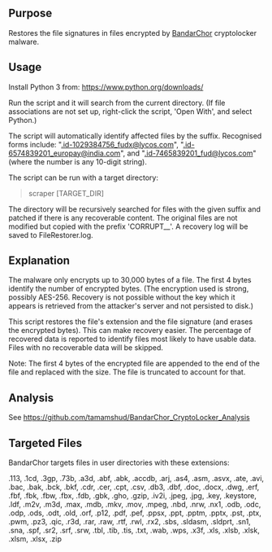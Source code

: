 Purpose
-------

Restores the file signatures in files encrypted by [BandarChor](https://www.f-secure.com/weblog/archives/00002795.html) cryptolocker malware.


Usage
-----

Install Python 3 from: https://www.python.org/downloads/

Run the script and it will search from the current directory. (If file associations are not set up, right-click the script, 'Open With', and select Python.)

The script will automatically identify affected files by the suffix. Recognised forms include: ".id-1029384756_fudx@lycos.com", ".id-6574839201_europay@india.com", and ".id-7465839201_fud@lycos.com" (where the number is any 10-digit string).

The script can be run with a target directory:

> scraper [TARGET_DIR]


The directory will be recursively searched for files with the given suffix and patched if there is any recoverable content. The original files are not modified but copied with the prefix 'CORRUPT__'. A recovery log will be saved to FileRestorer.log.


Explanation
-----------

The malware only encrypts up to 30,000 bytes of a file. The first 4 bytes identify the number of encrypted bytes. (The encryption used is strong, possibly AES-256. Recovery is not possible without the key which it appears is retrieved from the attacker's server and not persisted to disk.)

This script restores the file's extension and the file signature (and erases the encrypted bytes). This can make recovery easier. The percentage of recovered data is reported to identify files most likely to have usable data. Files with no recoverable data will be skipped.

Note: The first 4 bytes of the encrypted file are appended to the end of the file and replaced with the size. The file is truncated to account for that.

Analysis
--------

See https://github.com/tamamshud/BandarChor_CryptoLocker_Analysis

Targeted Files
--------------

BandarChor targets files in user directories with these extensions:

.113, .1cd, .3gp, .73b, .a3d, .abf, .abk, .accdb, .arj, .as4, .asm, .asvx, .ate, .avi, .bac, .bak, .bck, .bkf, .cdr, .cer, .cpt, .csv, .db3, .dbf, .doc, .docx, .dwg, .erf, .fbf, .fbk, .fbw, .fbx, .fdb, .gbk, .gho, .gzip, .iv2i, .jpeg, .jpg, .key, .keystore, .ldf, .m2v, .m3d, .max, .mdb, .mkv, .mov, .mpeg, .nbd, .nrw, .nx1, .odb, .odc, .odp, .ods, .odt, .old, .orf, .p12, .pdf, .pef, .ppsx, .ppt, .pptm, .pptx, .pst, .ptx, .pwm, .pz3, .qic, .r3d, .rar, .raw, .rtf, .rwl, .rx2, .sbs, .sldasm, .sldprt, .sn1, .sna, .spf, .sr2, .srf, .srw, .tbl, .tib, .tis, .txt, .wab, .wps, .x3f, .xls, .xlsb, .xlsk, .xlsm, .xlsx, .zip
